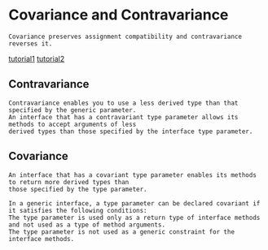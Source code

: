 ﻿# Covariance and Contravariance
```
Covariance preserves assignment compatibility and contravariance reverses it.
```

[tutorial1](https://blog.ndepend.com/covariance-and-contravariance-in-csharp-explained/)
[tutorial2](https://www.teixeira-soft.com/bluescreen/2016/03/01/c-understanding-in-and-out-generic-modifier/)

## Contravariance
```
Contravariance enables you to use a less derived type than that specified by the generic parameter.
An interface that has a contravariant type parameter allows its methods to accept arguments of less 
derived types than those specified by the interface type parameter.
```

## Covariance
```
An interface that has a covariant type parameter enables its methods to return more derived types than 
those specified by the type parameter. 
```

```
In a generic interface, a type parameter can be declared covariant if it satisfies the following conditions:
The type parameter is used only as a return type of interface methods and not used as a type of method arguments.
The type parameter is not used as a generic constraint for the interface methods.
```